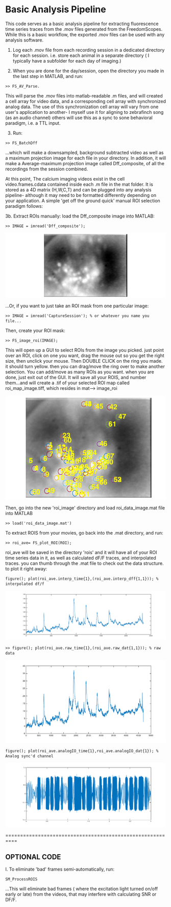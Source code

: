 # Basic Analysis Pipeline

This code serves as a basic analysis pipeline for extracting fluorescence time series traces from the .mov files generated from the FreedomScopes. While this is a basic workflow, the exported .mov files can be used with any analysis software.



1. Log each .mov file from each recording session in  a dedicated directory for each session. i.e. store each animal in a separate directory ( I typically have a subfolder for each day of imaging.)


2. When you are done for the day/session, open the directory you made in the last step in MATLAB, and run:

```
>> FS_AV_Parse.
```

This will parse the .mov files into matlab-readable .m files, and will created a cell array for video data, and a corresponding cell array with synchronized analog data. The use of this synchronization cell array will vary from one user's application to another- I myself use it for aligning to zebrafinch song (as an audio channel) others will use this as a sync to sone behavioral paradigm, i.e. a TTL input.


3. Run:

```
>> FS_BatchDff
```

...which will make a downsampled, background subtracted video as well as a maximum projection image for each file in your directory. In addition, it will make a Average-maximum projection image called Dff_composite, of all the recordings from the session combined.

At this point, The calcium imaging videos exist in the cell video.frames.cdata contained inside each .m file in the mat folder. It is stored as a 4D matrix (H,W,C,T) and can be plugged into any analysis pipeline- although it may need to be formatted differently depending on your application. A simple 'get off the ground quick' manual ROI selection paradigm follows:


3b. Extract ROIs manually:
load the Dff_composite image into MATLAB:

```
>> IMAGE = imread('Dff_composite');
```
![ScreenShot](EXAMPLE_DFF2.png)


...Or, if you want to just take an ROI mask from one particular image:


```
>> IMAGE = imread('CaptureSession'); % or whatever you name you file...
```



Then, create your ROI mask:
```
>> FS_image_roi(IMAGE);
```
This will open up a GUI to select ROIs from the image you picked. just point over an ROI, click on one you want, drag the mouse out so you get the right size, then unclick your mouse. Then DOUBLE CLICK on the ring you made. it should turn yellow. then you can drag/move the ring over to make another selection.  You can add/move as many ROIs as you want. when you are done, just exit out of the GUI. It will save all your ROIS, and number them...and will create a .tif of your selected ROI map called roi_map_image.tiff, which resides in mat--> image_roi


![ScreenShot](ROI_MAP.png)



Then, go into the new 'roi_image' directory and load roi_data_image.mat file into MATLAB

```
>> load('roi_data_image.mat')
```

To extract ROIS from your movies, go back into the .mat directory, and run:

```
>> roi_ave= FS_plot_ROI(ROI);
```

roi_ave will be saved in the directory 'rois' and it will have all of your ROI time series data in it, as well as calculated dF/F traces, and interpolated traces. you can thumb through the .mat file to check out the data structure. to plot it right away:

```
figure(); plot(roi_ave.interp_time{1},(roi_ave.interp_dff{1,1})); % interpolated df/f
```

![ScreenShot](SW_im1.png)

```
>> figure(); plot(roi_ave.raw_time{1},(roi_ave.raw_dat{1,1})); % raw data
```

![ScreenShot](SW_im2.png)

```
figure(); plot(roi_ave.analogIO_time{1},roi_ave.analogIO_dat{1}); % Analog sync'd channel
```

![ScreenShot](SW_im3.png)

==========================================================

## OPTIONAL CODE

I. To eliminate 'bad' frames semi-automatically, run:

```
SM_ProcessROIS
```

...This will eliminate bad frames ( where the excitation light turned on/off early or late) from the videos, that may interfere with calculating SNR or DF/F.
